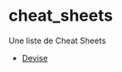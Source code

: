 # cheat_sheets
Une liste de Cheat Sheets

- [Devise](https://github.com/felhix/cheat_sheets/blob/master/Ruby/devise.md)